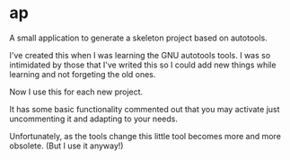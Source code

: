 ap
==

A small application to generate a skeleton project based on
autotools.

I've created this when I was learning the GNU autotools tools. I was
so intimidated by those that I've writed this so I could add new
things while learning and not forgeting the old ones.

Now I use this for each new project.

It has some basic functionality commented out that you may activate
just uncommenting it and adapting to your needs.

Unfortunately, as the tools change this little tool becomes more and
more obsolete. (But I use it anyway!)
